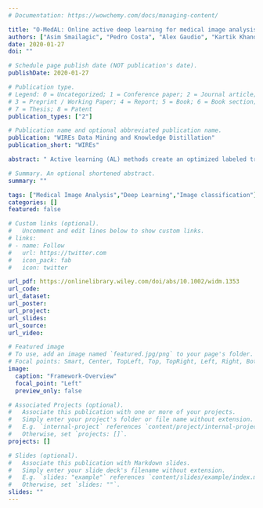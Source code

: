 ```yaml
---
# Documentation: https://wowchemy.com/docs/managing-content/

title: "O‐MedAL: Online active deep learning for medical image analysis"
authors: ["Asim Smailagic", "Pedro Costa", "Alex Gaudio", "Kartik Khandelwal", "Mostafa Mirshekari", "Jonathon Fagert", "Devesh Walawalkar", "Susu Xu", "Adrian Galdran", "Pei Zhang", "Aurélio Campilho", "Hae Young Noh"]
date: 2020-01-27
doi: ""

# Schedule page publish date (NOT publication's date).
publishDate: 2020-01-27

# Publication type.
# Legend: 0 = Uncategorized; 1 = Conference paper; 2 = Journal article;
# 3 = Preprint / Working Paper; 4 = Report; 5 = Book; 6 = Book section;
# 7 = Thesis; 8 = Patent
publication_types: ["2"]

# Publication name and optional abbreviated publication name.
publication: "WIREs Data Mining and Knowledge Distillation"
publication_short: "WIREs"

abstract: " Active learning (AL) methods create an optimized labeled training set from unlabeled data. We introduce a novel online active deep learning method for medical image analysis. We extend our MedAL AL framework to present new results in this paper. A novel sampling method queries the unlabeled examples that maximize the average distance to all training set examples. Our online method enhances performance of its underlying baseline deep network. These novelties contribute to significant performance improvements, including improving the model's underlying deep network accuracy by 6.30%, using only 25% of the labeled dataset to achieve baseline accuracy, reducing backpropagated images during training by as much as 67%, and demonstrating robustness to class imbalance in binary and multiclass tasks."

# Summary. An optional shortened abstract.
summary: ""

tags: ["Medical Image Analysis","Deep Learning","Image classification"]
categories: []
featured: false

# Custom links (optional).
#   Uncomment and edit lines below to show custom links.
# links:
# - name: Follow
#   url: https://twitter.com
#   icon_pack: fab
#   icon: twitter

url_pdf: https://onlinelibrary.wiley.com/doi/abs/10.1002/widm.1353
url_code:
url_dataset:
url_poster:
url_project:
url_slides:
url_source:
url_video:

# Featured image
# To use, add an image named `featured.jpg/png` to your page's folder. 
# Focal points: Smart, Center, TopLeft, Top, TopRight, Left, Right, BottomLeft, Bottom, BottomRight.
image:
  caption: "Framework-Overview"
  focal_point: "Left"
  preview_only: false

# Associated Projects (optional).
#   Associate this publication with one or more of your projects.
#   Simply enter your project's folder or file name without extension.
#   E.g. `internal-project` references `content/project/internal-project/index.md`.
#   Otherwise, set `projects: []`.
projects: []

# Slides (optional).
#   Associate this publication with Markdown slides.
#   Simply enter your slide deck's filename without extension.
#   E.g. `slides: "example"` references `content/slides/example/index.md`.
#   Otherwise, set `slides: ""`.
slides: ""
---
```

